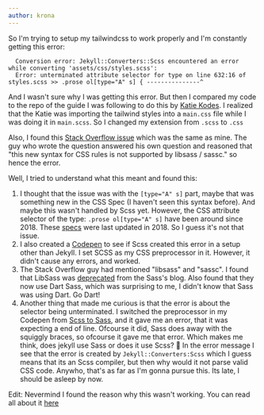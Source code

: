 ```yaml
---
author: krona
---
```

So I'm trying to setup my tailwindcss to work properly and I'm constantly getting this error:
```
  Conversion error: Jekyll::Converters::Scss encountered an error while converting 'assets/css/styles.scss':
  Error: unterminated attribute selector for type on line 632:16 of styles.scss >> .prose ol[type="A" s] { ---------------^
```

And I wasn't sure why I was getting this error. But then I compared my code to the repo of the guide I was following to do this by [Katie Kodes](https://katiekodes.com/jekyll-tailwind). I realized that the Katie was importing the tailwind styles into a `main.css` file while I was doing it in `main.scss`. So I changed my extension from `.scss` to `.css`

Also, I found this [Stack Overflow issue](https://stackoverflow.com/questions/68898511/tailwindcss-typography-sasscsyntaxerror-error-unterminated-attribute-select/68898512#68898512) which was the same as mine. The guy who wrote the question answered his own question and reasoned that "this new syntax for CSS rules is not supported by libsass / sassc." so hence the error.

Well, I tried to understand what this meant and found this:
1. I thought that the issue was with the `[type="A" s]` part, maybe that was something new in the CSS Spec (I haven't seen this syntax before). And maybe this wasn't handled by Scss yet. However, the CSS attribute selector of the type: `.prose ol[type="A" s]` have been around since 2018. These [specs](https://www.w3.org/TR/selectors-4/) were last updated in 2018. So I guess it's not that issue.
2. I also created a [Codepen](https://codepen.io/StoryMode/pen/XWgJmrj) to see if Scss created this error in a setup other than Jekyll. I set SCSS as my CSS preprocessor in it. However, it didn't cause any errors, and worked.
3. The Stack Overflow guy had mentioned "libsass" and "sassc". I found that LibSass was [deprecated](https://sass-lang.com/blog/libsass-is-deprecated) from the Sass's blog. Also found that they now use Dart Sass, which was surprising to me, I didn't know that Sass was using Dart. Go Dart!
4. Another thing that made me curious is that the error is about the selector being unterminated. I switched the preprocessor in my Codepen from [Scss to Sass](https://codepen.io/StoryMode/pen/OJgPyyd), and it gave me an error, that it was expecting a end of line. Ofcourse it did, Sass does away with the squiggly braces, so ofcourse it gave me that error. Which makes me think, does jekyll use Sass or does it use Scss? 🤔 In the error message I see that the error is created by `Jekyll::Converters:Scss` which I guess means that its an Scss compiler, but then why would it not parse valid CSS code. Anywho, that's as far as I'm gonna pursue this. Its late, I should be asleep by now.

Edit: Nevermind I found the reason why this wasn't working. You can read all about it [here](https://github.com/jekyll/jekyll-sass-converter/issues/120#issuecomment-889739369)
